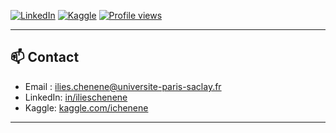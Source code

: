 
[![LinkedIn](https://img.shields.io/badge/-LinkedIn-blue?style=flat-square&logo=linkedin&logoColor=white&link=https://www.linkedin.com/in/ilieschenene/)](https://www.linkedin.com/in/ilieschenene/)
[![Kaggle](https://img.shields.io/badge/-Kaggle-20BEFF?style=flat-square&logo=kaggle&logoColor=white&link=https://www.kaggle.com/ichenene)](https://www.kaggle.com/ichenene)
[![Profile views](https://komarev.com/ghpvc/?username=ichenene&color=blue)](https://github.com/ichenene)



---



## 📫 Contact
- Email : ilies.chenene@universite-paris-saclay.fr
- LinkedIn: [in/ilieschenene](in/ilieschenene)
- Kaggle: [kaggle.com/ichenene](https://www.kaggle.com/ichenene)

---

<p align="center">
</p>

